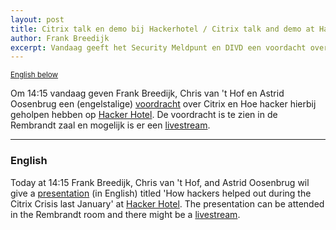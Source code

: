 ```yaml
---
layout: post
title: Citrix talk en demo bij Hackerhotel / Citrix talk and demo at Hackerhotel
author: Frank Breedijk
excerpt: Vandaag geeft het Security Meldpunt en DIVD een voordacht over o.a. CItrix bij Hacker Hotel / Today the Security Hotline and DIVD will present at Hacker Hotel
---
```

<p>
	<small><a href='{{ page.url }}#english'>English below</a></small>
</p>

Om 14:15 vandaag geven Frank Breedijk, Chris van 't Hof en Astrid Oosenbrug een (engelstalige) [voordracht](https://hackerhotel.nl/index.php/timetable/event/divd/) over Citrix en Hoe hacker hierbij geholpen hebben op [Hacker Hotel](https://www.hackerhotel.nl). De voordracht is te zien in de Rembrandt zaal en mogelijk is er een [livestream](https://www.youtube.com/channel/UC0p34ICRgFw16Pqe-KKW49A).

<hr>

### English

Today at 14:15 Frank Breedijk, Chris van 't Hof, and Astrid Oosenbrug wil give a [presentation](https://hackerhotel.nl/index.php/timetable/event/divd/) (in English) titled 'How hackers helped out during the Citrix Crisis last January' at [Hacker Hotel](https://www.hackerhotel.nl). The presentation can be attended in the Rembrandt room and there might be a [livestream](https://www.youtube.com/channel/UC0p34ICRgFw16Pqe-KKW49A).
